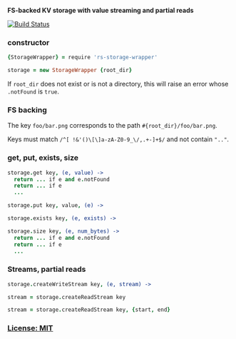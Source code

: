 **FS-backed KV storage with value streaming and partial reads**

[![Build Status](https://secure.travis-ci.org/ReclaimSoftware/rs-storage-wrapper.png)](http://travis-ci.org/ReclaimSoftware/rs-storage-wrapper)


### constructor

```coffee
{StorageWrapper} = require 'rs-storage-wrapper'

storage = new StorageWrapper {root_dir}
```

If `root_dir` does not exist or is not a directory, this will raise an error whose `.notFound` is `true`.


### FS backing

The key `foo/bar.png` corresponds to the path `#{root_dir}/foo/bar.png`.

Keys must match `/^[ !&'()\[\]a-zA-Z0-9_\/,.+-]+$/` and not contain `".."`.


### get, put, exists, size

```coffee
storage.get key, (e, value) ->
  return ... if e and e.notFound
  return ... if e
  ...

storage.put key, value, (e) ->

storage.exists key, (e, exists) ->

storage.size key, (e, num_bytes) ->
  return ... if e and e.notFound
  return ... if e
  ...
```


### Streams, partial reads

```coffee
storage.createWriteStream key, (e, stream) ->

stream = storage.createReadStream key

stream = storage.createReadStream key, {start, end}
```


### [License: MIT](LICENSE.txt)
